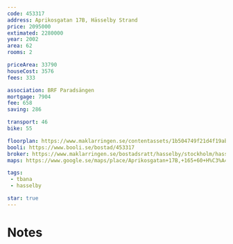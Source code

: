 ```yaml
---
code: 453317
address: Aprikosgatan 17B, Hässelby Strand
price: 2095000
extimated: 2280000 
year: 2002
area: 62
rooms: 2

priceArea: 33790
houseCost: 3576 
fees: 333

association: BRF Paradsängen
mortgage: 7904
fee: 658
saving: 286

transport: 46
bike: 55

floorplan: https://www.maklarringen.se/contentassets/1b504749f21d4f19ab2689b4a4b2fab7/objektbilder/planritning-1
booli: https://www.booli.se/bostad/453317
broker: https://www.maklarringen.se/bostadsratt/hasselby/stockholm/hasselby-strand/aprikosgatan-17b-mh-obj21232_1761152741
maps: https://www.google.se/maps/place/Aprikosgatan+17B,+165+60+H%C3%A4sselby/@59.361704,17.8399887,17z/data=!4m13!1m7!3m6!1s0x465f9fdee2c4bcd1:0x996a10377ee20977!2sAprikosgatan+17B,+165+60+H%C3%A4sselby!3b1!8m2!3d59.3617013!4d17.8421774!3m4!1s0x465f9fdee2c4bcd1:0x996a10377ee20977!8m2!3d59.3617013!4d17.8421774

tags:
 - tbana
 - hasselby

star: true
---
```


# Notes